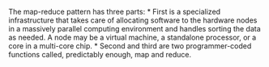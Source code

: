 The map-reduce pattern has three parts: *  First is a specialized infrastructure that takes care of allocating software to the hardware nodes in a massively parallel computing environment and handles sorting the data as needed. A node may be a virtual machine, a standalone processor, or a core in a multi-core chip. *  Second and third are two programmer-coded functions called, predictably enough, map and reduce.